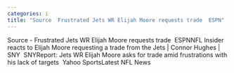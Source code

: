 ```yaml
---
categories: i
title: "Source  Frustrated Jets WR Elijah Moore requests trade  ESPN"
---
```

Source - Frustrated Jets WR Elijah Moore requests trade&nbsp;&nbsp;ESPNNFL Insider reacts to Elijah Moore requesting a trade from the Jets | Connor Hughes | SNY&nbsp;&nbsp;SNYReport: Jets WR Elijah Moore asks for trade amid frustrations with his lack of targets&nbsp;&nbsp;Yahoo SportsLatest NFL News